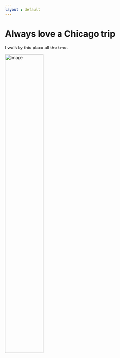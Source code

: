 ```yaml
---
layout : default
---
```


# Always love a Chicago trip
I walk by this place all the time. 

<img src="../../images/Chicago_enc.jpg" alt="image" width=50% />
